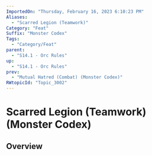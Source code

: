 ```yaml
---
ImportedOn: "Thursday, February 16, 2023 6:10:23 PM"
Aliases:
  - "Scarred Legion (Teamwork)"
Category: "Feat"
Suffix: "Monster Codex"
Tags:
  - "Category/Feat"
parent:
  - "S14.1 - Orc Rules"
up:
  - "S14.1 - Orc Rules"
prev:
  - "Mutual Hatred (Combat) (Monster Codex)"
RWtopicId: "Topic_3002"
---
```

# Scarred Legion (Teamwork) (Monster Codex)
## Overview
